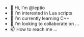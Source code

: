 - 👋 Hi, I’m @leptio
- 👀 I’m interested in Lua scripts
- 🌱 I’m currently learning C++
- 💞️ I’m looking to collaborate on ...
- 📫 How to reach me ...

<!---
leptio/leptio is a ✨ special ✨ repository because its `README.md` (this file) appears on your GitHub profile.
You can click the Preview link to take a look at your changes.
--->
